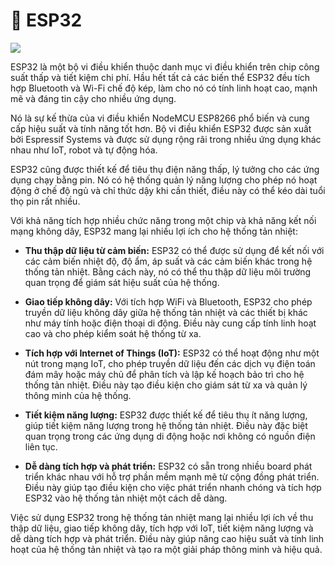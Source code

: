 # 🔎 ESP32 

![](../assets/images/chapter_intro/esp32.jpeg)

ESP32 là một bộ vi điều khiển thuộc danh mục vi điều khiển trên chip công suất thấp và tiết kiệm chi phí. Hầu hết tất cả các biến thể ESP32 đều tích hợp Bluetooth và Wi-Fi chế độ kép, làm cho nó có tính linh hoạt cao, mạnh mẽ và đáng tin cậy cho nhiều ứng dụng.

Nó là sự kế thừa của vi điều khiển NodeMCU ESP8266 phổ biến và cung cấp hiệu suất và tính năng tốt hơn. Bộ vi điều khiển ESP32 được sản xuất bởi Espressif Systems và được sử dụng rộng rãi trong nhiều ứng dụng khác nhau như IoT, robot và tự động hóa.

ESP32 cũng được thiết kế để tiêu thụ điện năng thấp, lý tưởng cho các ứng dụng chạy bằng pin. Nó có hệ thống quản lý năng lượng cho phép nó hoạt động ở chế độ ngủ và chỉ thức dậy khi cần thiết, điều này có thể kéo dài tuổi thọ pin rất nhiều.

Với khả năng tích hợp nhiều chức năng trong một chip và khả năng kết nối mạng không dây, ESP32 mang lại nhiều lợi ích cho hệ thống tản nhiệt:

- **Thu thập dữ liệu từ cảm biến:** ESP32 có thể được sử dụng để kết nối với các cảm biến nhiệt độ, độ ẩm, áp suất và các cảm biến khác trong hệ thống tản nhiệt. Bằng cách này, nó có thể thu thập dữ liệu môi trường quan trọng để giám sát hiệu suất của hệ thống.

- **Giao tiếp không dây:** Với tích hợp WiFi và Bluetooth, ESP32 cho phép truyền dữ liệu không dây giữa hệ thống tản nhiệt và các thiết bị khác như máy tính hoặc điện thoại di động. Điều này cung cấp tính linh hoạt cao và cho phép kiểm soát hệ thống từ xa.

- **Tích hợp với Internet of Things (IoT):** ESP32 có thể hoạt động như một nút trong mạng IoT, cho phép truyền dữ liệu đến các dịch vụ điện toán đám mây hoặc máy chủ để phân tích và lập kế hoạch bảo trì cho hệ thống tản nhiệt. Điều này tạo điều kiện cho giám sát từ xa và quản lý thông minh của hệ thống.

- **Tiết kiệm năng lượng:** ESP32 được thiết kế để tiêu thụ ít năng lượng, giúp tiết kiệm năng lượng trong hệ thống tản nhiệt. Điều này đặc biệt quan trọng trong các ứng dụng di động hoặc nơi không có nguồn điện liên tục.

- **Dễ dàng tích hợp và phát triển:** ESP32 có sẵn trong nhiều board phát triển khác nhau với hỗ trợ phần mềm mạnh mẽ từ cộng đồng phát triển. Điều này giúp tạo điều kiện cho việc phát triển nhanh chóng và tích hợp ESP32 vào hệ thống tản nhiệt một cách dễ dàng.

Việc sử dụng ESP32 trong hệ thống tản nhiệt mang lại nhiều lợi ích về thu thập dữ liệu, giao tiếp không dây, tích hợp với IoT, tiết kiệm năng lượng và dễ dàng tích hợp và phát triển. Điều này giúp nâng cao hiệu suất và tính linh hoạt của hệ thống tản nhiệt và tạo ra một giải pháp thông minh và hiệu quả.
